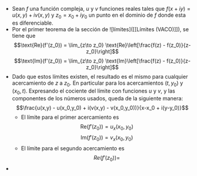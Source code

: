 - Sean $f$ una función compleja, $u$ y $v$ funciones reales tales que $f(x + iy) = u(x,y) + iv(x,y)$ y 
  $z_0 = x_0 + iy_0$ un punto en el dominio de $f$ donde esta es diferenciable.
- Por el primer teorema de la sección de ![límites]([[Límites (VACO)]]), se tiene que
  $$\text{Re}(f'(z_0)) = \lim_{z\to z_0} \text{Re}\left[\frac{f(z) - f(z_0)}{z-z_0}\right]$$
  $$\text{Im}(f'(z_0)) = \lim_{z\to z_0} \text{Im}\left[\frac{f(z) - f(z_0)}{z-z_0}\right]$$
- Dado que estos límites existen, el resultado es el mismo para cualquier acercamiento de $z$ a $z_0$. En particular para los acercamientos $(t,y_0)$ y $(x_0,t)$. Expresando el cociente del límite con funciones $u$ y $v$, y las componentes de los números usados, queda de la siguiente manera:
  $$\frac{u(x,y) - u(x_0,y_0) + i(v(x,y) - v(x_0,y_0))}{x-x_0 + i(y-y_0)}$$
	- El límite para el primer acercamiento es
	  $$\text{Re}(f'(z_0)) = u_x(x_0,y_0)$$
	  $$\text{Im}(f'(z_0)) = v_x(x_0,y_0)$$
	- El límite para el segundo acercamiento es
	  $$Re(f'(z_0)) = $$
-